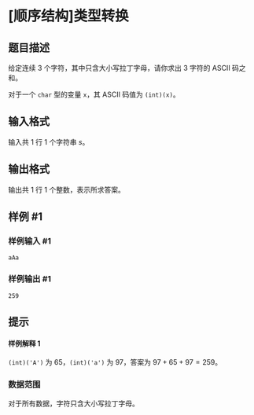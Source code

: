 # [顺序结构]类型转换

## 题目描述

给定连续 $3$ 个字符，其中只含大小写拉丁字母，请你求出 $3$ 字符的 ASCII 码之和。

对于一个 `char` 型的变量 `x`，其 ASCII 码值为 `(int)(x)`。

## 输入格式

输入共 $1$ 行 $1$ 个字符串 $s$。

## 输出格式

输出共 $1$ 行 $1$ 个整数，表示所求答案。

## 样例 #1

### 样例输入 #1

```
aAa
```

### 样例输出 #1

```
259
```

## 提示

#### 样例解释 1
`(int)('A')` 为 $65$，`(int)('a')` 为 $97$，答案为 $97+65+97=259$。

### 数据范围

对于所有数据，字符只含大小写拉丁字母。